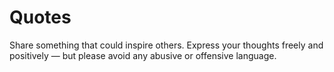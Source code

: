 # Quotes
 Share something that could inspire others. Express your thoughts freely and positively — but please avoid any abusive or offensive language.
